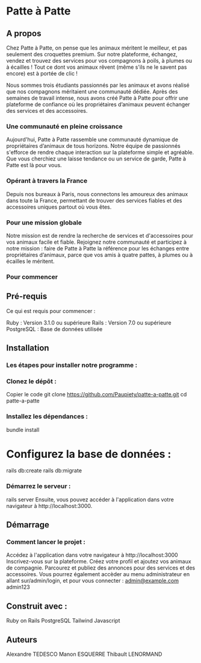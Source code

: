# Patte à Patte

## A propos

Chez Patte à Patte, on pense que les animaux méritent le meilleur, et pas seulement des croquettes premium. Sur notre plateforme, échangez, vendez et trouvez des services pour vos compagnons à poils, à plumes ou à écailles ! Tout ce dont vos animaux rêvent (même s'ils ne le savent pas encore) est à portée de clic !

Nous sommes trois étudiants passionnés par les animaux et avons réalisé que nos compagnons méritaient une communauté dédiée. Après des semaines de travail intense, nous avons créé Patte à Patte pour offrir une plateforme de confiance où les propriétaires d’animaux peuvent échanger des services et des accessoires.

### Une communauté en pleine croissance

Aujourd'hui, Patte à Patte rassemble une communauté dynamique de propriétaires d’animaux de tous horizons. Notre équipe de passionnés s'efforce de rendre chaque interaction sur la plateforme simple et agréable. Que vous cherchiez une laisse tendance ou un service de garde, Patte à Patte est là pour vous.

### Opérant à travers la France

Depuis nos bureaux à Paris, nous connectons les amoureux des animaux dans toute la France, permettant de trouver des services fiables et des accessoires uniques partout où vous êtes.

### Pour une mission globale

Notre mission est de rendre la recherche de services et d'accessoires pour vos animaux facile et fiable. Rejoignez notre communauté et participez à notre mission : faire de Patte à Patte la référence pour les échanges entre propriétaires d’animaux, parce que vos amis à quatre pattes, à plumes ou à écailles le méritent.

### Pour commencer

## Pré-requis

Ce qui est requis pour commencer :

Ruby : Version 3.1.0 ou supérieure
Rails : Version 7.0 ou supérieure
PostgreSQL : Base de données utilisée

## Installation

### Les étapes pour installer notre programme :

### Clonez le dépôt :

Copier le code
git clone https://github.com/Paupiety/patte-a-patte.git
cd patte-a-patte

### Installez les dépendances :

bundle install

# Configurez la base de données :

rails db:create
rails db:migrate

### Démarrez le serveur :

rails server
Ensuite, vous pouvez accéder à l'application dans votre navigateur à http://localhost:3000.

## Démarrage

### Comment lancer le projet :

Accédez à l'application dans votre navigateur à http://localhost:3000
Inscrivez-vous sur la plateforme.
Créez votre profil et ajoutez vos animaux de compagnie.
Parcourez et publiez des annonces pour des services et des accessoires.
Vous pourrez également accèder au menu administrateur en allant sur/admin/login, et pour vous connecter :
admin@example.com
admin123

## Construit avec :

Ruby on Rails 
PostgreSQL 
Tailwind 
Javascript

## Auteurs

Alexandre TEDESCO 
Manon ESQUERRE 
Thibault LENORMAND 


